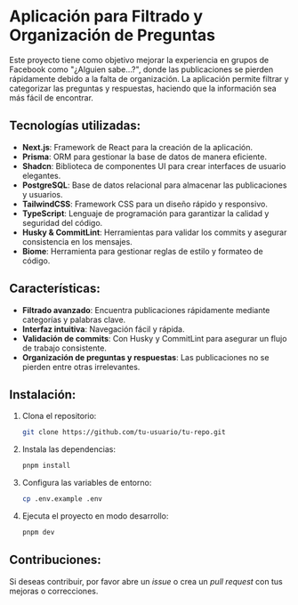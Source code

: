 # Aplicación para Filtrado y Organización de Preguntas

Este proyecto tiene como objetivo mejorar la experiencia en grupos de Facebook como "¿Alguien sabe...?", donde las publicaciones se pierden rápidamente debido a la falta de organización. La aplicación permite filtrar y categorizar las preguntas y respuestas, haciendo que la información sea más fácil de encontrar.

## Tecnologías utilizadas:

- **Next.js**: Framework de React para la creación de la aplicación.
- **Prisma**: ORM para gestionar la base de datos de manera eficiente.
- **Shadcn**: Biblioteca de componentes UI para crear interfaces de usuario elegantes.
- **PostgreSQL**: Base de datos relacional para almacenar las publicaciones y usuarios.
- **TailwindCSS**: Framework CSS para un diseño rápido y responsivo.
- **TypeScript**: Lenguaje de programación para garantizar la calidad y seguridad del código.
- **Husky & CommitLint**: Herramientas para validar los commits y asegurar consistencia en los mensajes.
- **Biome**: Herramienta para gestionar reglas de estilo y formateo de código.

## Características:

- **Filtrado avanzado**: Encuentra publicaciones rápidamente mediante categorías y palabras clave.
- **Interfaz intuitiva**: Navegación fácil y rápida.
- **Validación de commits**: Con Husky y CommitLint para asegurar un flujo de trabajo consistente.
- **Organización de preguntas y respuestas**: Las publicaciones no se pierden entre otras irrelevantes.

## Instalación:

1. Clona el repositorio:

   ```bash
   git clone https://github.com/tu-usuario/tu-repo.git
   ```

2. Instala las dependencias:

   ```bash
   pnpm install
   ```

3. Configura las variables de entorno:

   ```bash
   cp .env.example .env
   ```

4. Ejecuta el proyecto en modo desarrollo:
   ```bash
   pnpm dev
   ```

## Contribuciones:

Si deseas contribuir, por favor abre un _issue_ o crea un _pull request_ con tus mejoras o correcciones.
